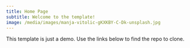 ```yaml
---
title: Home Page
subtitle: Welcome to the template!
image: /media/images/manja-vitolic-gKXKBY-C-Dk-unsplash.jpg
---
```


This template is just a demo. Use the links below to find the repo to clone.
